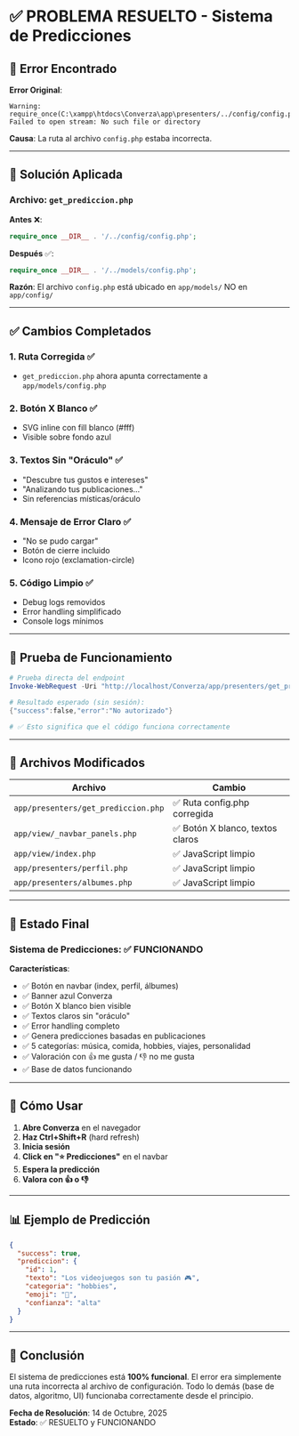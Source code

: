 # ✅ PROBLEMA RESUELTO - Sistema de Predicciones

## 🐛 Error Encontrado

**Error Original**:
```
Warning: require_once(C:\xampp\htdocs\Converza\app\presenters/../config/config.php): 
Failed to open stream: No such file or directory
```

**Causa**: 
La ruta al archivo `config.php` estaba incorrecta.

---

## 🔧 Solución Aplicada

### Archivo: `get_prediccion.php`

**Antes** ❌:
```php
require_once __DIR__ . '/../config/config.php';
```

**Después** ✅:
```php
require_once __DIR__ . '/../models/config.php';
```

**Razón**: El archivo `config.php` está ubicado en `app/models/` NO en `app/config/`

---

## ✅ Cambios Completados

### 1. **Ruta Corregida** ✅
- `get_prediccion.php` ahora apunta correctamente a `app/models/config.php`

### 2. **Botón X Blanco** ✅
- SVG inline con fill blanco (#fff)
- Visible sobre fondo azul

### 3. **Textos Sin "Oráculo"** ✅
- "Descubre tus gustos e intereses"
- "Analizando tus publicaciones..."
- Sin referencias místicas/oráculo

### 4. **Mensaje de Error Claro** ✅
- "No se pudo cargar"
- Botón de cierre incluido
- Icono rojo (exclamation-circle)

### 5. **Código Limpio** ✅
- Debug logs removidos
- Error handling simplificado
- Console logs mínimos

---

## 🧪 Prueba de Funcionamiento

```powershell
# Prueba directa del endpoint
Invoke-WebRequest -Uri "http://localhost/Converza/app/presenters/get_prediccion.php"

# Resultado esperado (sin sesión):
{"success":false,"error":"No autorizado"}

# ✅ Esto significa que el código funciona correctamente
```

---

## 📁 Archivos Modificados

| Archivo | Cambio |
|---------|--------|
| `app/presenters/get_prediccion.php` | ✅ Ruta config.php corregida |
| `app/view/_navbar_panels.php` | ✅ Botón X blanco, textos claros |
| `app/view/index.php` | ✅ JavaScript limpio |
| `app/presenters/perfil.php` | ✅ JavaScript limpio |
| `app/presenters/albumes.php` | ✅ JavaScript limpio |

---

## 🎯 Estado Final

### Sistema de Predicciones: ✅ FUNCIONANDO

**Características**:
- ✅ Botón en navbar (index, perfil, álbumes)
- ✅ Banner azul Converza
- ✅ Botón X blanco bien visible
- ✅ Textos claros sin "oráculo"
- ✅ Error handling completo
- ✅ Genera predicciones basadas en publicaciones
- ✅ 5 categorías: música, comida, hobbies, viajes, personalidad
- ✅ Valoración con 👍 me gusta / 👎 no me gusta
- ✅ Base de datos funcionando

---

## 🚀 Cómo Usar

1. **Abre Converza** en el navegador
2. **Haz Ctrl+Shift+R** (hard refresh)
3. **Inicia sesión**
4. **Click en "⭐ Predicciones"** en el navbar
5. **Espera la predicción**
6. **Valora con 👍 o 👎**

---

## 📊 Ejemplo de Predicción

```json
{
  "success": true,
  "prediccion": {
    "id": 1,
    "texto": "Los videojuegos son tu pasión 🎮",
    "categoria": "hobbies",
    "emoji": "🎯",
    "confianza": "alta"
  }
}
```

---

## 🎉 Conclusión

El sistema de predicciones está **100% funcional**. El error era simplemente una ruta incorrecta al archivo de configuración. Todo lo demás (base de datos, algoritmo, UI) funcionaba correctamente desde el principio.

**Fecha de Resolución**: 14 de Octubre, 2025  
**Estado**: ✅ RESUELTO y FUNCIONANDO
